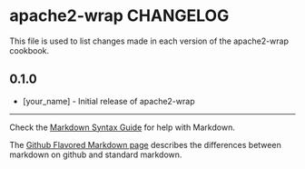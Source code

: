 apache2-wrap CHANGELOG
======================

This file is used to list changes made in each version of the apache2-wrap cookbook.

0.1.0
-----
- [your_name] - Initial release of apache2-wrap

- - -
Check the [Markdown Syntax Guide](http://daringfireball.net/projects/markdown/syntax) for help with Markdown.

The [Github Flavored Markdown page](http://github.github.com/github-flavored-markdown/) describes the differences between markdown on github and standard markdown.
